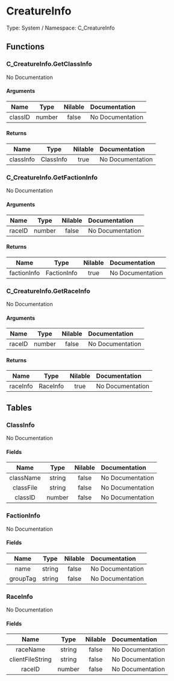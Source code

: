 # CreatureInfo

Type: System / Namespace: C_CreatureInfo

## Functions

### C_CreatureInfo.GetClassInfo

No Documentation

#### Arguments
|Name|Type|Nilable|Documentation|
|:---:|:---:|:---:|:---|
|classID|number|false|No Documentation|
#### Returns
|Name|Type|Nilable|Documentation|
|:---:|:---:|:---:|:---|
|classInfo|ClassInfo|true|No Documentation|
### C_CreatureInfo.GetFactionInfo

No Documentation

#### Arguments
|Name|Type|Nilable|Documentation|
|:---:|:---:|:---:|:---|
|raceID|number|false|No Documentation|
#### Returns
|Name|Type|Nilable|Documentation|
|:---:|:---:|:---:|:---|
|factionInfo|FactionInfo|true|No Documentation|
### C_CreatureInfo.GetRaceInfo

No Documentation

#### Arguments
|Name|Type|Nilable|Documentation|
|:---:|:---:|:---:|:---|
|raceID|number|false|No Documentation|
#### Returns
|Name|Type|Nilable|Documentation|
|:---:|:---:|:---:|:---|
|raceInfo|RaceInfo|true|No Documentation|
## Tables

### ClassInfo

No Documentation

#### Fields
|Name|Type|Nilable|Documentation|
|:---:|:---:|:---:|:---|
|className|string|false|No Documentation|
|classFile|string|false|No Documentation|
|classID|number|false|No Documentation|
### FactionInfo

No Documentation

#### Fields
|Name|Type|Nilable|Documentation|
|:---:|:---:|:---:|:---|
|name|string|false|No Documentation|
|groupTag|string|false|No Documentation|
### RaceInfo

No Documentation

#### Fields
|Name|Type|Nilable|Documentation|
|:---:|:---:|:---:|:---|
|raceName|string|false|No Documentation|
|clientFileString|string|false|No Documentation|
|raceID|number|false|No Documentation|